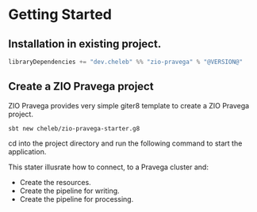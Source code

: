 # Getting Started

## Installation in existing project.

```sbt
libraryDependencies += "dev.cheleb" %% "zio-pravega" % "@VERSION@"
```


## Create a ZIO Pravega project

ZIO Pravega provides very simple giter8 template to create a ZIO Pravega project.

```shell
sbt new cheleb/zio-pravega-starter.g8
```

cd into the project directory and run the following command to start the application.

This stater illusrate how to connect, to a Pravega cluster and:

* Create the resources.
* Create the pipeline for writing.
* Create the pipeline for processing.

